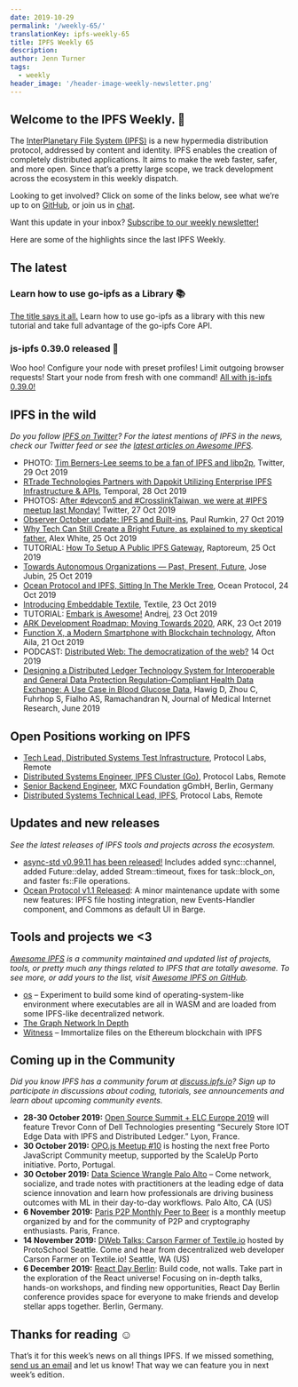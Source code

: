```yaml
---
date: 2019-10-29
permalink: '/weekly-65/'
translationKey: ipfs-weekly-65
title: IPFS Weekly 65
description:
author: Jenn Turner
tags:
  - weekly
header_image: '/header-image-weekly-newsletter.png'
---
```


## Welcome to the IPFS Weekly. 👋

The [InterPlanetary File System (IPFS)](https://ipfs.io/) is a new hypermedia distribution protocol, addressed by content and identity. IPFS enables the creation of completely distributed applications. It aims to make the web faster, safer, and more open. Since that’s a pretty large scope, we track development across the ecosystem in this weekly dispatch.

Looking to get involved? Click on some of the links below, see what we’re up to on [GitHub](https://github.com/ipfs), or join us in [chat](https://riot.im/app/#/room/#ipfs:matrix.org).

Want this update in your inbox? [Subscribe to our weekly newsletter!](http://eepurl.com/gL2Pi5)

Here are some of the highlights since the last IPFS Weekly.

## The latest

### Learn how to use go-ipfs as a Library 📚

[The title says it all.](https://blog.ipfs.eth.link/073-go-ipfs-as-a-library/) Learn how to use go-ipfs as a library with this new tutorial and take full advantage of the go-ipfs Core API.

### js-ipfs 0.39.0 released 🎉

Woo hoo! Configure your node with preset profiles! Limit outgoing browser requests! Start your node from fresh with one command! [All with js-ipfs 0.39.0!](https://blog.ipfs.eth.link/071-js-ipfs-0-39/)

## IPFS in the wild

_Do you follow [IPFS on Twitter](https://twitter.com/IPFSbot)? For the latest mentions of IPFS in the news, check our Twitter feed or see the [latest articles on Awesome IPFS](https://awesome.ipfs.io/articles/)._

- PHOTO: [Tim Berners-Lee seems to be a fan of IPFS and libp2p](https://twitter.com/sgrasmann/status/1189194596544200708/photo/1), Twitter, 29 Oct 2019
- [RTrade Technologies Partners with Dappkit Utilizing Enterprise IPFS Infrastructure & APIs](https://medium.com/temporal-cloud/rtrade-technologies-partners-with-dappkit-utilizing-enterprise-ipfs-infrastructure-apis-7c9b67fdb589), Temporal, 28 Oct 2019
- PHOTOS: [After #devcon5 and #CrosslinkTaiwan, we were at #IPFS meetup last Monday!](https://twitter.com/pswu11/status/1188403475471831042) Twitter, 27 Oct 2019
- [Observer October update: IPFS and Built-ins](https://medium.com/@rumkin/observer-october-update-ipfs-and-built-ins-6a821fe2a42d), Paul Rumkin, 27 Oct 2019
- [Why Tech Can Still Create a Bright Future, as explained to my skeptical father.](https://medium.com/datadriveninvestor/why-tech-can-still-create-a-bright-future-as-explained-to-my-skeptical-father-f3a6e6dc960) Alex White, 25 Oct 2019
- TUTORIAL: [How To Setup A Public IPFS Gateway](https://raptoreum.com/blog/how-to-set-up-a-public-ipfs-gateway/), Raptoreum, 25 Oct 2019
- [Towards Autonomous Organizations — Past, Present, Future](https://medium.com/a-mma/towards-autonomous-organizations-past-present-future-9b66612507e6), Jose Jubin, 25 Oct 2019
- [Ocean Protocol and IPFS, Sitting In The Merkle Tree](https://blog.oceanprotocol.com/ocean-ipfs-integration-store-asset-files-43c623c356d7), Ocean Protocol, 24 Oct 2019
- [Introducing Embeddable Textile](https://blog.textile.io/introducing-embeddable-textile/), Textile, 23 Oct 2019
- TUTORIAL: [Embark is Awesome!](https://medium.com/@andrej.rakic.97/embark-is-awesome-9eee74fdfb4f) Andrej, 23 Oct 2019
- [ARK Development Roadmap: Moving Towards 2020](https://blog.ark.io/ark-development-roadmap-moving-towards-2020-36d5e78a1dfe), ARK, 23 Oct 2019
- [Function X, a Modern Smartphone with Blockchain technology](https://medium.com/@ailaafton2/function-x-a-modern-smartphone-with-blockchain-technology-c7194615f931), Afton Aila, 21 Oct 2019
- PODCAST: [Distributed Web: The democratization of the web?](https://www.innoq.com/de/podcast/068-distributed-web/) 14 Oct 2019
- [Designing a Distributed Ledger Technology System for Interoperable and General Data Protection Regulation–Compliant Health Data Exchange: A Use Case in Blood Glucose Data](https://www.jmir.org/2019/6/e13665/), Hawig D, Zhou C, Fuhrhop S, Fialho AS, Ramachandran N, Journal of Medical Internet Research, June 2019

## Open Positions working on IPFS

- [Tech Lead, Distributed Systems Test Infrastructure](https://jobs.lever.co/protocol/1ef5b878-573d-44fc-9fe6-c3745597c1fd), Protocol Labs, Remote
- [Distributed Systems Engineer, IPFS Cluster (Go)](https://jobs.lever.co/protocol/29207ca7-76a4-470f-b94a-e24244f9adc1), Protocol Labs, Remote
- [Senior Backend Engineer](https://www.golangprojects.com/golang-go-job-dcr-Senior-Backend-Engineer-Berlin-MXC-Foundation-gGmbH.html), MXC Foundation gGmbH, Berlin, Germany
- [Distributed Systems Technical Lead, IPFS](https://jobs.lever.co/protocol/9283f9b0-de64-4e1f-a221-5d02b0202198), Protocol Labs, Remote

## Updates and new releases

_See the latest releases of IPFS tools and projects across the ecosystem._

- [async-std v0.99.11 has been released!](https://github.com/async-rs/async-std/releases/tag/v0.99.11) Includes added sync::channel, added Future::delay, added Stream::timeout, fixes for task::block_on, and faster fs::File operations.
- [Ocean Protocol v1.1 Released](https://blog.oceanprotocol.com/ocean-protocol-v1-1-released-2a8bedc0466d): A minor maintenance update with some new features: IPFS file hosting integration, new Events-Handler component, and Commons as default UI in Barge.

## Tools and projects we <3

_[Awesome IPFS](https://awesome.ipfs.io/) is a community maintained and updated list of projects, tools, or pretty much any things related to IPFS that are totally awesome. To see more, or add yours to the list, visit [Awesome IPFS on GitHub](https://github.com/ipfs/awesome-ipfs)._

- [os](https://github.com/tomaka/os/) – Experiment to build some kind of operating-system-like environment where executables are all in WASM and are loaded from some IPFS-like decentralized network.
- [The Graph Network In Depth](https://thegraph.com/blog/the-graph-network-in-depth-part-1)
- [Witness](https://witnessdb.com/home) – Immortalize files on the Ethereum blockchain with IPFS

## Coming up in the Community

_Did you know IPFS has a community forum at [discuss.ipfs.io](https://discuss.ipfs.io/)? Sign up to participate in discussions about coding, tutorials, see announcements and learn about upcoming community events._

- **28-30 October 2019:** [Open Source Summit + ELC Europe 2019](https://osseu19.sched.com/event/TLD8) will feature Trevor Conn of Dell Technologies presenting “Securely Store IOT Edge Data with IPFS and Distributed Ledger.” Lyon, France.
- **30 October 2019:** [OPO.js Meetup #10](https://www.meetup.com/opo-js/events/265502030/) is hosting the next free Porto JavaScript Community meetup, supported by the ScaleUp Porto initiative. Porto, Portugal.
- **30 October 2019:** [Data Science Wrangle Palo Alto](https://events.attend.com/f/1383790393) – Come network, socialize, and trade notes with practitioners at the leading edge of data science innovation and learn how professionals are driving business outcomes with ML in their day-to-day workflows. Palo Alto, CA (US)
- **6 November 2019:** [Paris P2P Monthly Peer to Beer](https://p2p.paris/en/event/monthly-3/) is a monthly meetup organized by and for the community of P2P and cryptography enthusiasts. Paris, France.
- **14 November 2019:** [DWeb Talks: Carson Farmer of Textile.io](https://www.meetup.com/ProtoSchool-Seattle-Learn-to-Make-the-Decentralized-Web/events/263590720/) hosted by ProtoSchool Seattle. Come and hear from decentralized web developer Carson Farmer on Textile.io! Seattle, WA (US)
- **6 December 2019:** [React Day Berlin](https://reactday.berlin/): Build code, not walls. Take part in the exploration of the React universe! Focusing on in-depth talks, hands-on workshops, and finding new opportunities, React Day Berlin conference provides space for everyone to make friends and develop stellar apps together. Berlin, Germany.

## Thanks for reading ☺️

That’s it for this week’s news on all things IPFS. If we missed something, [send us an email](mailto:newsletter@ipfs.io) and let us know! That way we can feature you in next week’s edition.
